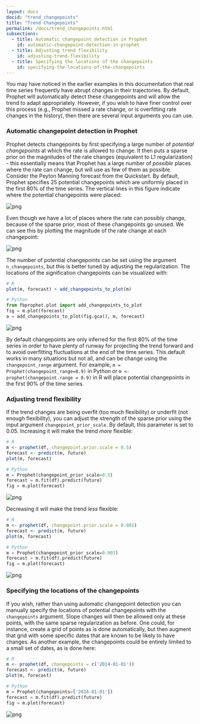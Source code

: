 ```yaml
---
layout: docs
docid: "trend_changepoints"
title: "Trend Changepoints"
permalink: /docs/trend_changepoints.html
subsections:
  - title: Automatic changepoint detection in Prophet
    id: automatic-changepoint-detection-in-prophet
  - title: Adjusting trend flexibility
    id: adjusting-trend-flexibility
  - title: Specifying the locations of the changepoints
    id: specifying-the-locations-of-the-changepoints
---
```

You may have noticed in the earlier examples in this documentation that real time series frequently have abrupt changes in their trajectories. By default, Prophet will automatically detect these changepoints and will allow the trend to adapt appropriately. However, if you wish to have finer control over this process (e.g., Prophet missed a rate change, or is overfitting rate changes in the history), then there are several input arguments you can use.


<a id="automatic-changepoint-detection-in-prophet"> </a>

### Automatic changepoint detection in Prophet

Prophet detects changepoints by first specifying a large number of *potential changepoints* at which the rate is allowed to change. It then puts a sparse prior on the magnitudes of the rate changes (equivalent to L1 regularization) - this essentially means that Prophet has a large number of *possible* places where the rate can change, but will use as few of them as possible. Consider the Peyton Manning forecast from the Quickstart. By default, Prophet specifies 25 potential changepoints which are uniformly placed in the first 80% of the time series. The vertical lines in this figure indicate where the potential changepoints were placed:


 
![png](/prophet/static/trend_changepoints_files/trend_changepoints_4_0.png) 


Even though we have a lot of places where the rate can possibly change, because of the sparse prior, most of these changepoints go unused. We can see this by plotting the magnitude of the rate change at each changepoint:


 
![png](/prophet/static/trend_changepoints_files/trend_changepoints_6_0.png) 


The number of potential changepoints can be set using the argument `n_changepoints`, but this is better tuned by adjusting the regularization. The locations of the signification changepoints can be visualized with:


```R
# R
plot(m, forecast) + add_changepoints_to_plot(m)
```
```python
# Python
from fbprophet.plot import add_changepoints_to_plot
fig = m.plot(forecast)
a = add_changepoints_to_plot(fig.gca(), m, forecast)
```
 
![png](/prophet/static/trend_changepoints_files/trend_changepoints_9_0.png) 


By default changepoints are only inferred for the first 80% of the time series in order to have plenty of runway for projecting the trend forward and to avoid overfitting fluctuations at the end of the time series. This default works in many situations but not all, and can be change using the `changepoint_range` argument. For example, `m = Prophet(changepoint_range=0.9)` in Python or `m <- prophet(changepoint.range = 0.9)` in R will place potential changepoints in the first 90% of the time series.


<a id="adjusting-trend-flexibility"> </a>

### Adjusting trend flexibility

If the trend changes are being overfit (too much flexibility) or underfit (not enough flexibility), you can adjust the strength of the sparse prior using the input argument `changepoint_prior_scale`. By default, this parameter is set to 0.05. Increasing it will make the trend *more* flexible:


```R
# R
m <- prophet(df, changepoint.prior.scale = 0.5)
forecast <- predict(m, future)
plot(m, forecast)
```
```python
# Python
m = Prophet(changepoint_prior_scale=0.5)
forecast = m.fit(df).predict(future)
fig = m.plot(forecast)
```
 
![png](/prophet/static/trend_changepoints_files/trend_changepoints_13_0.png) 


Decreasing it will make the trend *less* flexible:


```R
# R
m <- prophet(df, changepoint.prior.scale = 0.001)
forecast <- predict(m, future)
plot(m, forecast)
```
```python
# Python
m = Prophet(changepoint_prior_scale=0.001)
forecast = m.fit(df).predict(future)
fig = m.plot(forecast)
```
 
![png](/prophet/static/trend_changepoints_files/trend_changepoints_16_0.png) 


<a id="specifying-the-locations-of-the-changepoints"> </a>

### Specifying the locations of the changepoints


If you wish, rather than using automatic changepoint detection you can manually specify the locations of potential changepoints with the `changepoints` argument. Slope changes will then be allowed only at these points, with the same sparse regularization as before. One could, for instance, create a grid of points as is done automatically, but then augment that grid with some specific dates that are known to be likely to have changes. As another example, the changepoints could be entirely limited to a small set of dates, as is done here:


```R
# R
m <- prophet(df, changepoints = c('2014-01-01'))
forecast <- predict(m, future)
plot(m, forecast)
```
```python
# Python
m = Prophet(changepoints=['2014-01-01'])
forecast = m.fit(df).predict(future)
fig = m.plot(forecast)
```
 
![png](/prophet/static/trend_changepoints_files/trend_changepoints_20_0.png) 

